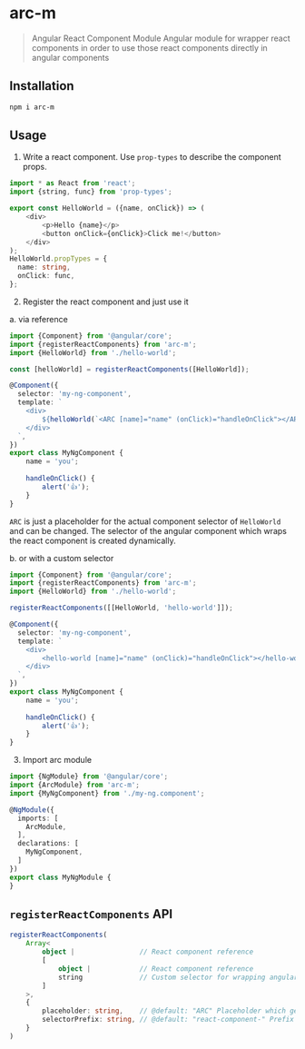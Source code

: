 # arc-m
> Angular React Component Module
> Angular module for wrapper react components in order to use those react components directly in angular components

## Installation
```bash
npm i arc-m
```

## Usage
1. Write a react component. Use `prop-types` to describe the component props.
```typescript jsx
import * as React from 'react';
import {string, func} from 'prop-types';

export const HelloWorld = ({name, onClick}) => (
    <div>
        <p>Hello {name}</p>
        <button onClick={onClick}>Click me!</button>
    </div>
);
HelloWorld.propTypes = {
  name: string,
  onClick: func,
};
```
2. Register the react component and just use it

a. via reference
```typescript
import {Component} from '@angular/core';
import {registerReactComponents} from 'arc-m';
import {HelloWorld} from './hello-world';

const [helloWorld] = registerReactComponents([HelloWorld]);

@Component({
  selector: 'my-ng-component',
  template: `
    <div>
        ${helloWorld(`<ARC [name]="name" (onClick)="handleOnClick"></ARC>`)}
    </div>
  `,
})
export class MyNgComponent {
    name = 'you';
    
    handleOnClick() {
        alert('👍');
    }
}
```
`ARC` is just a placeholder for the actual component selector of `HelloWorld` and can be changed.
The selector of the angular component which wraps the react component is created dynamically.

b. or with a custom selector
```typescript
import {Component} from '@angular/core';
import {registerReactComponents} from 'arc-m';
import {HelloWorld} from './hello-world';

registerReactComponents([[HelloWorld, 'hello-world']]);

@Component({
  selector: 'my-ng-component',
  template: `
    <div>
        <hello-world [name]="name" (onClick)="handleOnClick"></hello-world>
    </div>
  `,
})
export class MyNgComponent {
    name = 'you';
    
    handleOnClick() {
        alert('👍');
    }
}
```

3. Import arc module 
```typescript
import {NgModule} from '@angular/core';
import {ArcModule} from 'arc-m';
import {MyNgComponent} from './my-ng.component';

@NgModule({
  imports: [
    ArcModule,
  ],
  declarations: [
    MyNgComponent,
  ]
})
export class MyNgModule {
}
```

## `registerReactComponents` API

````typescript
registerReactComponents(
    Array<
        object |                // React component reference
        [
            object |            // React component reference
            string              // Custom selector for wrapping angular component
        ]
    >,
    {
        placeholder: string,    // @default: "ARC" Placeholder which gets overwritten when template function is called
        selectorPrefix: string, // @default: "react-component-" Prefix of dynamically created selector of angular component
    }
)
```` 